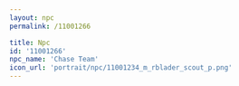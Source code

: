 ```yaml
---
layout: npc
permalink: /11001266

title: Npc
id: '11001266'
npc_name: 'Chase Team'
icon_url: 'portrait/npc/11001234_m_rblader_scout_p.png'
---
```

